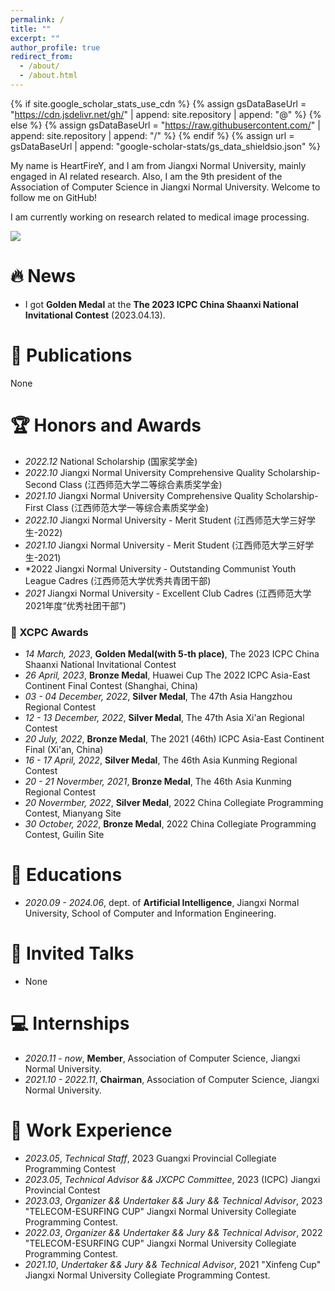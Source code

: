 ```yaml
---
permalink: /
title: ""
excerpt: ""
author_profile: true
redirect_from: 
  - /about/
  - /about.html
---
```


{% if site.google_scholar_stats_use_cdn %}
{% assign gsDataBaseUrl = "https://cdn.jsdelivr.net/gh/" | append: site.repository | append: "@" %}
{% else %}
{% assign gsDataBaseUrl = "https://raw.githubusercontent.com/" | append: site.repository | append: "/" %}
{% endif %}
{% assign url = gsDataBaseUrl | append: "google-scholar-stats/gs_data_shieldsio.json" %}

<span class='anchor' id='about-me'></span>

My name is HeartFireY, and I am from Jiangxi Normal University, mainly engaged in AI related research. Also, I am the 9th president of the Association of Computer Science in Jiangxi Normal University. Welcome to follow me on GitHub!

I am currently working on research related to medical image processing.

 <a href='https://scholar.google.com/citations?user=DhtAFkwAAAAJ'><img src="https://img.shields.io/endpoint?url={{ url | url_encode }}&logo=Google%20Scholar&labelColor=f6f6f6&color=9cf&style=flat&label=citations"></a>


# 🔥 News
- I got **Golden Medal** at the **The 2023 ICPC China Shaanxi National Invitational Contest** (2023.04.13).

# 📝 Publications 

None

# 🏆 Honors and Awards
- *2022.12*  National Scholarship (国家奖学金)
- *2022.10*  Jiangxi Normal University Comprehensive Quality Scholarship- Second Class (江西师范大学二等综合素质奖学金)
- *2021.10*  Jiangxi Normal University Comprehensive Quality Scholarship- First Class (江西师范大学一等综合素质奖学金)
- *2022.10*  Jiangxi Normal University - Merit Student (江西师范大学三好学生-2022)
- *2021.10* Jiangxi Normal University - Merit Student (江西师范大学三好学生-2021)
- *2022  Jiangxi Normal University - Outstanding Communist Youth League Cadres (江西师范大学优秀共青团干部)
- *2021*  Jiangxi Normal University - Excellent Club Cadres (江西师范大学2021年度“优秀社团干部”)

### 🎈 XCPC Awards

- *14 March, 2023*, **Golden Medal(with 5-th place)**, The 2023 ICPC China Shaanxi National Invitational Contest
- *26 April, 2023*, **Bronze Medal**, Huawei Cup The 2022 ICPC Asia-East Continent Final Contest (Shanghai, China)
- *03 - 04 December, 2022*, **Silver Medal**, The 47th Asia Hangzhou Regional Contest
- *12 - 13 December, 2022*, **Silver Medal**, The 47th Asia Xi'an Regional Contest
- *20 July, 2022*, **Bronze Medal**, The 2021 (46th) ICPC Asia-East Continent Final (Xi'an, China)
- *16 - 17 April, 2022*, **Silver Medal**, The 46th Asia Kunming Regional Contest
- *20 - 21 Novermber, 2021*, **Bronze Medal**, The 46th Asia Kunming Regional Contest
- *20 Novermber, 2022*, **Silver Medal**, 2022 China Collegiate Programming Contest, Mianyang Site
- *30 October, 2022*, **Bronze Medal**, 2022 China Collegiate Programming Contest, Guilin Site


# 📖 Educations
- *2020.09 - 2024.06*, dept. of **Artificial Intelligence**, Jiangxi Normal University, School of Computer and Information Engineering. 

# 💬 Invited Talks
- None

# 💻 Internships
- *2020.11 - now*, **Member**, Association of Computer Science, Jiangxi Normal University.
- *2021.10 - 2022.11*, **Chairman**, Association of Computer Science, Jiangxi Normal University.

# 📕 Work Experience

- *2023.05*, *Technical Staff*, 2023 Guangxi Provincial Collegiate Programming Contest
- *2023.05*, *Technical Advisor && JXCPC Committee*, 2023 (ICPC) Jiangxi Provincial Contest
- *2023.03*, *Organizer && Undertaker && Jury && Technical Advisor*, 2023 "TELECOM-ESURFING CUP" Jiangxi Normal University Collegiate Programming Contest.
- *2022.03*, *Organizer && Undertaker && Jury && Technical Advisor*, 2022 "TELECOM-ESURFING CUP" Jiangxi Normal University Collegiate Programming Contest.
- *2021.10*, *Undertaker && Jury && Technical Advisor*, 2021 "Xinfeng Cup" Jiangxi Normal University Collegiate Programming Contest.
